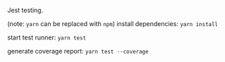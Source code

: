 Jest testing.

(note: `yarn` can be replaced with `npm`)
install dependencies:
`yarn install`

start test runner:
`yarn test`

generate coverage report:
`yarn test --coverage`